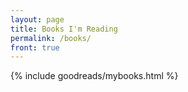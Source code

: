 ```yaml
---
layout: page
title: Books I'm Reading
permalink: /books/
front: true
---
```


{% include goodreads/mybooks.html %}
